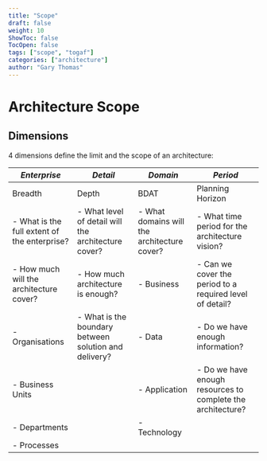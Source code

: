 ```yaml
---
title: "Scope"
draft: false
weight: 10
ShowToc: false
TocOpen: false
tags: ["scope", "togaf"]
categories: ["architecture"]
author: "Gary Thomas"
---
```


# Architecture Scope

## Dimensions

4 dimensions define the limit and the scope of an architecture:

| *Enterprise* | *Detail* | *Domain* | *Period* |
|-------|------|-------------|-------------|
| Breadth | Depth | BDAT | Planning Horizon |
| - What is the full extent of the enterprise? | - What level of detail will the architecture cover? | - What domains will the architecture cover? | - What time period for the architecture vision? |
| - How much will the architecture cover? | - How much architecture is enough? | - Business | - Can we cover the period to a required level of detail? |
| - Organisations | - What is the boundary between solution and delivery? | - Data | - Do we have enough information? |
| - Business Units | | - Application | - Do we have enough resources to complete the architecture? |
| - Departments | | - Technology | |
| - Processes  |    | |


